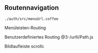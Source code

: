 ## Routennavigation

`./auth/src/menuUrl.coffee`

Menüleisten-Routing

Benutzerdefiniertes Routing
@3-/urlli/Path.js

Bildlaufleiste
scrollc